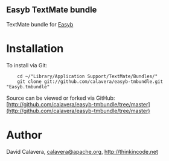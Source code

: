 Easyb TextMate bundle
--------------------

TextMate bundle for [Easyb](http://easyb.org)

Installation
============

To install via Git:

		cd ~/"Library/Application Support/TextMate/Bundles/"
		git clone git://github.com/calavera/easyb-tmbundle.git "Easyb.tmbundle"

Source can be viewed or forked via GitHub: [http://github.com/calavera/easyb-tmbundle/tree/master](http://github.com/calavera/easyb-tmbundle/tree/master)

Author
======

David Calavera, calavera@apache.org, http://thinkincode.net
